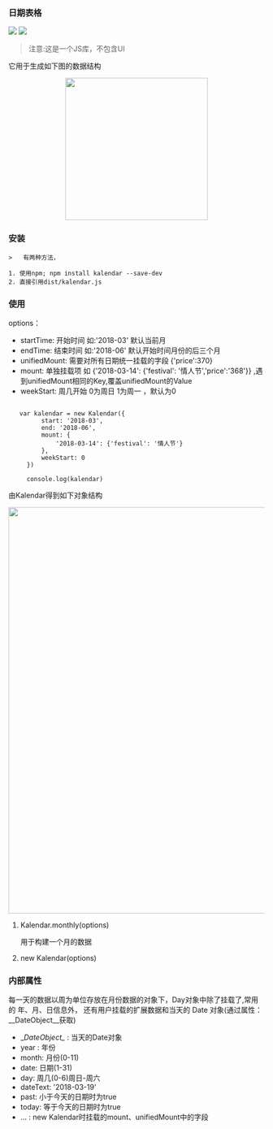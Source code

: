 ### 日期表格

[![](https://img.shields.io/npm/v/kalendar.svg)](https://www.npmjs.com/package/kalendar)
[![](https://img.shields.io/npm/dm/kalendar.svg)](https://www.npmjs.com/package/kalendar)

> 注意:这是一个JS库，不包含UI

它用于生成如下图的数据结构

<p align="center"><img src="https://raw.githubusercontent.com/loadchange/kalendar/master/preview.png" width="280"></p>


### 安装

    >   有两种方法，

    1. 使用npm; npm install kalendar --save-dev
    2. 直接引用dist/kalendar.js

### 使用

options：

   -    startTime: 开始时间 如:'2018-03' 默认当前月
   -    endTime: 结束时间 如:'2018-06' 默认开始时间月份的后三个月
   -    unifiedMount: 需要对所有日期统一挂载的字段 {'price':370}
   -    mount: 单独挂载项 如 {'2018-03-14': {'festival': '情人节','price':'368'}} ,遇到unifiedMount相同的Key,覆盖unifiedMount的Value
   -    weekStart: 周几开始 0为周日 1为周一 ，默认为0

   ```

      var kalendar = new Kalendar({
            start: '2018-03',
            end: '2018-06',
            mount: {
                '2018-03-14': {'festival': '情人节'}
            },
            weekStart: 0
        })

        console.log(kalendar)
   ```

   由Kalendar得到如下对象结构

   <p align="center"><img src="https://raw.githubusercontent.com/loadchange/kalendar/master/output.png" width="800"></p>

1. Kalendar.monthly(options)

   用于构建一个月的数据

2. new Kalendar(options)


### 内部属性

   每一天的数据以周为单位存放在月份数据的对象下，Day对象中除了挂载了,常用的 年、月、日信息外，
   还有用户挂载的扩展数据和当天的 Date 对象(通过属性：\__DateObject\__获取)

   - \__DateObject\__ : 当天的Date对象
   - year : 年份
   - month: 月份(0-11)
   - date: 日期(1-31)
   - day: 周几(0-6)周日-周六
   - dateText: '2018-03-19'
   - past: 小于今天的日期时为true
   - today: 等于今天的日期时为true
   - ... : new Kalendar时挂载的mount、unifiedMount中的字段
